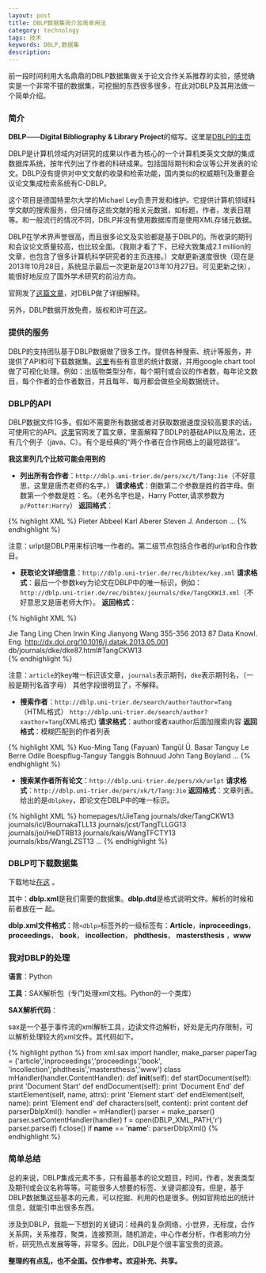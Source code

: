```yaml
---
layout: post
title: DBLP数据集简介及简单用法
category: technology
tags: 技术
keywords: DBLP,数据集
description:
---
```


前一段时间利用大名鼎鼎的DBLP数据集做关于论文合作关系推荐的实验，感觉确实是一个非常不错的数据集，可挖掘的东西很多很多，在此对DBLP及其用法做一个简单介绍。

### 简介
**DBLP**——**Digital Bibliography & Library Project**的缩写。这里是[DBLP的主页](http://www.informatik.uni-trier.de/~ley/db/)

DBLP是计算机领域内对研究的成果以作者为核心的一个计算机类英文文献的集成数据库系统，按年代列出了作者的科研成果。包括国际期刊和会议等公开发表的论文。DBLP没有提供对中文文献的收录和检索功能，国内类似的权威期刊及重要会议论文集成检索系统有C-DBLP。

这个项目是德国特里尔大学的Michael Ley负责开发和维护。它提供计算机领域科学文献的搜索服务，但只储存这些文献的相关元数据，如标题，作者，发表日期等。和一般流行的情况不同，DBLP并没有使用数据库而是使用XML存储元数据。

DBLP在学术界声誉很高，而且很多论文及实验都是基于DBLP的。所收录的期刊和会议论文质量较高，也比较全面。（我刚才看了下，已经大致集成2.1 million的文章，也包含了很多计算机科学研究者的主页连接。）文献更新速度很快（现在是2013年10月28日，系统显示最后一次更新是2013年10月27日。可见更新之快），能很好地反应了国外学术研究的前沿方向。

官网发了[这篇文章](http://dblp.uni-trier.de/xml/docu/dblpxml.pdf)，对DBLP做了详细解释。

另外，DBLP数据开放免费，版权和许可[在这](http://www.informatik.uni-trier.de/~ley/db/copyright.html)。

### 提供的服务

DBLP的支持团队基于DBLP数据做了很多工作。提供各种搜索、统计等服务，并提供了API和可下载数据集。[这里](http://dblps.uni-trier.de/~mwagner/statistics/)有些有意思的统计数据，并用google chart tool做了可视化处理。例如：出版物类型分布，每个期刊或会议的作者数，每年论文数目，每个作者的合作者数目，并且每年、每月都会做些全局数据统计。

### DBLP的API

DBLP数据文件1G多。假如不需要所有数据或者对获取数据速度没较高要求的话，可使用它的API。[这里](http://dblp.uni-trier.de/xml/docu/dblpxmlreq.pdf)官网发了篇文章，里面解释了BDLP的基础API以及用法，还有几个例子（java、C）。有个是经典的“两个作者在合作网络上的最短路径”。

**我这里列几个比较可能会用到的**

- **列出所有合作者**：`http://dblp.uni-trier.de/pers/xc/t/Tang:Jie`（不好意思，这里是唐杰老师的名字。）
**请求格式**：倒数第二个参数是姓的首字母。倒数第一个参数是姓：名。（老外名字也是，Harry Potter,请求参数为`p/Potter:Harry`）
**返回格式**：

{% highlight XML %}
<coauthors author="Jie Tang" urlpt="t/Tang:Jie">
    <author urlpt="a/Abbeel:Pieter" count="4">Pieter Abbeel</author>
    <author urlpt="a/Aberer:Karl" count="1">Karl Aberer</author>
    <author urlpt="a/Anderson:Steven_J=" count="1">Steven J. Anderson</author>
    ...
</coauthors>
{% endhighlight %}

注意：urlpt是DBLP用来标识唯一作者的。第二级节点包括合作者的urlpt和合作数目。

- **获取论文详细信息**：`http://dblp.uni-trier.de/rec/bibtex/key.xml`
**请求格式**：最后一个参数key为论文在DBLP中的唯一标识，例如：
`http://dblp.uni-trier.de/rec/bibtex/journals/dke/TangCKW13.xml`（不好意思又是唐老师大作）。
**返回格式**：

{% highlight XML %}
<dblp>
    <article key="journals/dke/TangCKW13" mdate="2013-10-17">
    <author>Jie Tang</author>
    <author>Ling Chen</author>
    <author>Irwin King</author>
    <author>Jianyong Wang</author>
    <title>
        Introduction to Special section on Large-scale Data Mining.
    </title>
    <pages>355-356</pages>
    <year>2013</year>
    <volume>87</volume>
    <journal>Data Knowl. Eng.</journal>
    <ee>http://dx.doi.org/10.1016/j.datak.2013.05.001</ee>
    <url>db/journals/dke/dke87.html#TangCKW13</url>
    </article>
</dblp>
{% endhighlight %}

注意：`article`的key唯一标识该文章，`journals`表示期刊，`dke`表示期刊名，（一般是期刊名首字母）
其他字段很明显了，不解释。

- **搜索作者**：`http://dblp.uni-trier.de/search/author?author=Tang`（HTML格式）   `http://dblp.uni-trier.de/search/author?xauthor=Tang`(XML格式)
**请求格式**：author或者xauthor后面加搜索内容
**返回格式**：模糊匹配到的作者列表

{% highlight XML %}
<authors>
    <author urlpt="=/=Fayuan=:Kuo=Ming_Tang">Kuo-Ming Tang (Fayuan)</author>
    <author urlpt="b/Basar:Tang=uuml=l_=Uuml==">Tangül Ü. Basar</author>
    <author urlpt="b/Berre:Tanguy_Le">Tanguy Le Berre</author>
    <author urlpt="b/Boespflug=Tanguy:Odile">Odile Boespflug-Tanguy</author>
    <author urlpt="b/Bohnuud:Tanggis">Tanggis Bohnuud</author>
    <author urlpt="b/Boyland:John_Tang">John Tang Boyland</author>
    ...
</authors>
{% endhighlight %}

- **搜索某作者所有论文**：`http://dblp.uni-trier.de/pers/xk/urlpt`
**请求格式**：`http://dblp.uni-trier.de/pers/xk/t/Tang:Jie`
**返回格式**：文章列表。给出的是`dblpkey`，即论文在DBLP中的唯一标识。

{% highlight XML %}
<dblpperson name="Jie Tang">
    <dblpkey type="person record">homepages/t/JieTang</dblpkey>
    <dblpkey>journals/dke/TangCKW13</dblpkey>
    <dblpkey>journals/icl/BournakaTLL13</dblpkey>
    <dblpkey>journals/jcst/TangTLLGG13</dblpkey>
    <dblpkey>journals/joi/HeDTRB13</dblpkey>
    <dblpkey>journals/kais/WangTFCTY13</dblpkey>
    <dblpkey>journals/kbs/WangLZST13</dblpkey>
    ...
</dblpperson>
{% endhighlight %}

### DBLP可下载数据集

下载地址[在这](http://dblp.uni-trier.de/xml/) 。

其中：**dblp.xml**是我们需要的数据集。**dblp.dtd**是格式说明文件。解析的时候和前者放在一
起。

**dblp.xml文件格式**：除`<dblp>`标签外的一级标签有：**Article**，**inproceedings**，  **proceedings**，  **book**，  **incollection**， **phdthesis**， **mastersthesis** ，**www**

### 我对DBLP的处理

**语言**：Python

**工具**：SAX解析包（专门处理xml文档。Python的一个类库）

**SAX解析代码**：

sax是一个基于事件流的xml解析工具，边读文件边解析，好处是无内存限制，可以解析处理较大的xml文件。其代码如下。


{% highlight python %}
from xml.sax import handler, make_parser
paperTag = ('article','inproceedings','proceedings','book',
                   'incollection','phdthesis','mastersthesis','www')
class mHandler(handler.ContentHandler):
    def __init__(self):
    def startDocument(self):
        print 'Document Start'
    def endDocument(self):
        print 'Document End'
    def startElement(self, name, attrs):
        print 'Element start'
    def endElement(self, name):
        print 'Element end'
    def characters(self, content):
        print content
    def parserDblpXml():
        handler = mHandler()
        parser = make_parser()
        parser.setContentHandler(handler)
        f = open(DBLP_XML_PATH,'r')
    parser.parse(f)
        f.close()
    if __name__ == '__name__':
    parserDblpXml()
{% endhighlight %}

### 简单总结

总的来说，DBLP集成元素不多，只有最基本的论文题目，时间，作者，发表类型及期刊或会议名称等等。可能很多人想要的标签、关键词都没有。但是，基于DBLP数据集这些基本的元素，可以挖掘、利用的也是很多。例如官网给出的统计信息，就能引申出很多东西。

涉及到DBLP，我能一下想到的关键词：经典的复杂网络，小世界，无标度，合作关系网，关系推荐，聚类，连接预测，随机游走，中心作者分析，作者影响力分析，研究热点发展等等，非常多。因此，DBLP是个很丰富宝贵的资源。

**整理的有点乱，也不全面。仅作参考。欢迎补充、共享。**

